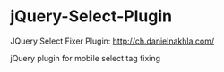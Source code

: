 jQuery-Select-Plugin
====================

JQuery Select Fixer Plugin: http://ch.danielnakhla.com/

jQuery plugin for mobile select tag fixing

